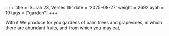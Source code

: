 +++
title = 'Surah 23, Verses 19'
date = '2025-08-27'
weight = 2692
ayah = 19
tags = ["garden"]
+++

With it We produce for you gardens of palm trees and grapevines, in which there are abundant fruits, and from which you may eat,